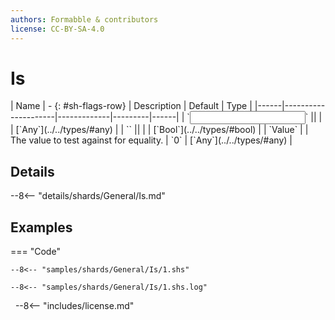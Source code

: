 ```yaml
---
authors: Formabble & contributors
license: CC-BY-SA-4.0
---
```



# Is

<div class="sh-parameters" markdown="1">
| Name | - {: #sh-flags-row} | Description | Default | Type |
|------|---------------------|-------------|---------|------|
| `<input>` || | | [`Any`](../../types/#any) |
| `<output>` || | | [`Bool`](../../types/#bool) |
| `Value` |  | The value to test against for equality. | `0` | [`Any`](../../types/#any) |

</div>



## Details

--8<-- "details/shards/General/Is.md"


## Examples

=== "Code"

  ```x86asm linenums="1"
  --8<-- "samples/shards/General/Is/1.shs"
  ```

  ```
  --8<-- "samples/shards/General/Is/1.shs.log"
  ```
&nbsp;
--8<-- "includes/license.md"

